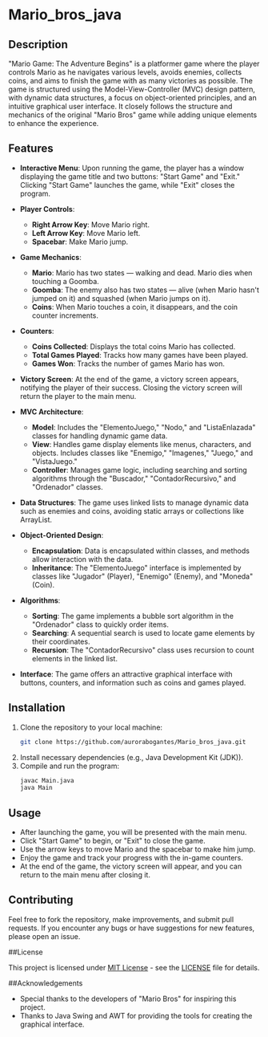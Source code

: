 # Mario_bros_java

## Description

"Mario Game: The Adventure Begins" is a platformer game where the player controls Mario as he navigates various levels, avoids enemies, collects coins, and aims to finish the game with as many victories as possible. The game is structured using the Model-View-Controller (MVC) design pattern, with dynamic data structures, a focus on object-oriented principles, and an intuitive graphical user interface. It closely follows the structure and mechanics of the original "Mario Bros" game while adding unique elements to enhance the experience.

## Features

- **Interactive Menu**: Upon running the game, the player has a window displaying the game title and two buttons: "Start Game" and "Exit." Clicking "Start Game" launches the game, while "Exit" closes the program.

- **Player Controls**:  
  - **Right Arrow Key**: Move Mario right.  
  - **Left Arrow Key**: Move Mario left.  
  - **Spacebar**: Make Mario jump.  

- **Game Mechanics**:  
  - **Mario**: Mario has two states — walking and dead. Mario dies when touching a Goomba.  
  - **Goomba**: The enemy also has two states — alive (when Mario hasn't jumped on it) and squashed (when Mario jumps on it).  
  - **Coins**: When Mario touches a coin, it disappears, and the coin counter increments.

- **Counters**:  
  - **Coins Collected**: Displays the total coins Mario has collected.  
  - **Total Games Played**: Tracks how many games have been played.  
  - **Games Won**: Tracks the number of games Mario has won.

- **Victory Screen**: At the end of the game, a victory screen appears, notifying the player of their success. Closing the victory screen will return the player to the main menu.

- **MVC Architecture**:  
  - **Model**: Includes the "ElementoJuego," "Nodo," and "ListaEnlazada" classes for handling dynamic game data.  
  - **View**: Handles game display elements like menus, characters, and objects. Includes classes like "Enemigo," "Imagenes," "Juego," and "VistaJuego."  
  - **Controller**: Manages game logic, including searching and sorting algorithms through the "Buscador," "ContadorRecursivo," and "Ordenador" classes.

- **Data Structures**: The game uses linked lists to manage dynamic data such as enemies and coins, avoiding static arrays or collections like ArrayList.

- **Object-Oriented Design**:  
  - **Encapsulation**: Data is encapsulated within classes, and methods allow interaction with the data.  
  - **Inheritance**: The "ElementoJuego" interface is implemented by classes like "Jugador" (Player), "Enemigo" (Enemy), and "Moneda" (Coin).

- **Algorithms**:  
  - **Sorting**: The game implements a bubble sort algorithm in the "Ordenador" class to quickly order items.  
  - **Searching**: A sequential search is used to locate game elements by their coordinates.  
  - **Recursion**: The "ContadorRecursivo" class uses recursion to count elements in the linked list.

- **Interface**: The game offers an attractive graphical interface with buttons, counters, and information such as coins and games played.

## Installation

1. Clone the repository to your local machine:
   ```bash
   git clone https://github.com/aurorabogantes/Mario_bros_java.git
2. Install necessary dependencies (e.g., Java Development Kit (JDK)).
3. Compile and run the program:
   ```bash
   javac Main.java
   java Main

## Usage

- After launching the game, you will be presented with the main menu.
- Click "Start Game" to begin, or "Exit" to close the game.
- Use the arrow keys to move Mario and the spacebar to make him jump.
- Enjoy the game and track your progress with the in-game counters.
- At the end of the game, the victory screen will appear, and you can return to the main menu after closing it.

## Contributing

Feel free to fork the repository, make improvements, and submit pull requests. If you encounter any bugs or have suggestions for new features, please open an issue.

##License

This project is licensed under [MIT License](LICENSE) - see the [LICENSE](LICENSE) file for details.

##Acknowledgements

- Special thanks to the developers of "Mario Bros" for inspiring this project.
- Thanks to Java Swing and AWT for providing the tools for creating the graphical interface.
